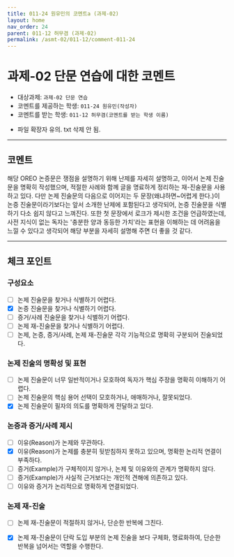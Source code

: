 ```yaml
---
title: 011-24 원유민의 코멘트a (과제-02) 
layout: home
nav_order: 24
parent: 011-12 허무겸 (과제-02)
permalink: /asmt-02/011-12/comment-011-24
---
```


# 과제-02 단문 연습에 대한 코멘트

- 대상과제: `과제-02 단문 연습`
- 코멘트를 제공하는 학생: `011-24 원유민(작성자)` 
- 코멘트를 받는 학생: `011-12 허무겸(코멘트를 받는 학생 이름)` 

* 파일 확장자 유의. txt 삭제 안 됨.

---

## 코멘트

해당 OREO 논증문은 쟁점을 설명하기 위해 난제를 자세히 설명하고, 이어서 논제 진술문을 명확히 작성했으며, 적절한 사례와 함께 글을 명료하게 정리하는 재-진술문을 사용하고 있다.
다만 논제 진술문의 다음으로 이어지는 두 문장(왜냐하면~어렵게 한다.)이 논증 진술문이라기보다는 앞서 소개한 난제에 포함된다고 생각되어, 논증 진술문을 식별하기 다소 쉽지 않다고 느껴진다. 또한 첫 문장에서 로크가 제시한 조건을 언급하였는데, 사전 지식이 없는 독자는 '충분한 양과 동등한 가치'라는 표현을 이해하는 데 어려움을 느낄 수 있다고 생각되어 해당 부분을 자세히 설명해 주면 더 좋을 것 같다.

---

## 체크 포인트

### **구성요소**
- [ ] 논제 진술문을 찾거나 식별하기 어렵다.
- [x] 논증 진술문을 찾거나 식별하기 어렵다.
- [ ] 증거/사례 진술문을 찾거나 식별하기 어렵다.
- [ ] 논제 재-진술문을 찾거나 식별하기 어렵다.
- [ ] 논제, 논증, 증거/사례, 논제 재-진술문 각각 기능적으로 명확히 구분되어 진술되었다.

### **논제 진술의 명확성 및 표현**  
- [ ] 논제 진술문이 너무 일반적이거나 모호하여 독자가 핵심 주장을 명확히 이해하기 어렵다.  
- [ ] 논제 진술문의 핵심 용어 선택이 모호하거나, 애매하거나, 잘못되었다.  
- [x] 논제 진술문이 필자의 의도를 명확하게 전달하고 있다.  

### **논증과 증거/사례 제시**  
- [ ] 이유(Reason)가 논제와 무관하다.
- [x] 이유(Reason)가 논제를 충분히 뒷받침하지 못하고 있으며, 명확한 논리적 연결이 부족하다.  
- [ ] 증거(Example)가 구체적이지 않거나, 논제 및 이유와의 관계가 명확하지 않다. 
- [ ] 증거(Example)가 사실적 근거보다는 개인적 견해에 의존하고 있다.  
- [ ] 이유와 증거가 논리적으로 명확하게 연결되었다.  

### **논제 재-진술**  
- [ ] 논제 재-진술문이 적절하지 않거나, 단순한 반복에 그친다.   
- [x] 논제 재-진술문이 단락 도입 부분의 논제 진술을 보다 구체화, 명료화하여, 단순한 반복을 넘어서는 역할을 수행한다.  

